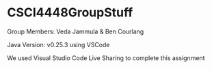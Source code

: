 # CSCI4448GroupStuff

Group Members: Veda Jammula & Ben Courlang

Java Version: v0.25.3 using VSCode

We used Visual Studio Code Live Sharing to complete this assignment
